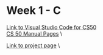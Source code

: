 # Week 1 - C

[Link to Visual Studio Code for CS50](https://cs50.dev/) \
[CS 50 Manual Pages](https://manual.cs50.io/) \

[Link to project page](https://cs50.harvard.edu/x/2025/psets/1/) \
